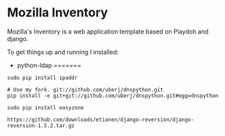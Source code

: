 Mozilla Inventory
=======

Mozilla's Inventory is a web application template based on Playdoh and django.

To get things up and running I installed:

* python-ldap
=======
```
sudo pip install ipaddr

# Use my fork. git://github.com/uberj/dnspython.git
pip install -e git+git://github.com/uberj/dnspython.git#egg=dnspython

sudo pip install easyzone

https://github.com/downloads/etianen/django-reversion/django-reversion-1.5.2.tar.gz
```
